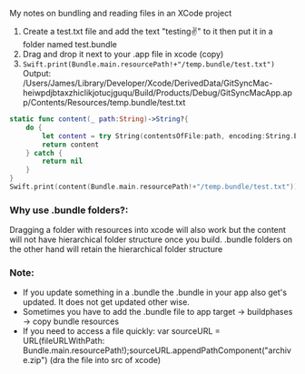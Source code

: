 My notes on bundling and reading files in an XCode project<!--more--> 

1. Create a test.txt file and add the text "testing✌️" to it then put it in a folder named test.bundle
2. Drag and drop it next to your .app file in xcode (copy)
3. `Swift.print(Bundle.main.resourcePath!+"/temp.bundle/test.txt")` Output: /Users/James/Library/Developer/Xcode/DerivedData/GitSyncMac-heiwpdjbtaxzhiclikjotucjguqu/Build/Products/Debug/GitSyncMacApp.app/Contents/Resources/temp.bundle/test.txt


```swift
static func content(_ path:String)->String?{
    do {
        let content = try String(contentsOfFile:path, encoding:String.Encoding.utf8) as String//encoding: NSUTF8StringEncoding
        return content
    } catch {
        return nil
    }
}
Swift.print(content(Bundle.main.resourcePath!+"/temp.bundle/test.txt"))//Output: testing✌️
```

### Why use .bundle folders?:
Dragging a folder with resources into xcode will also work but the content will not have hierarchical folder structure once you build. .bundle folders on the other hand will retain the hierarchical folder structure 	

### Note:
- If you update something in a .bundle the .bundle in your app also get's updated. It does not get updated other wise. 
- Sometimes you have to add the .bundle file to app target -> buildphases -> copy bundle resources
- If you need to access a file quickly: var sourceURL = URL(fileURLWithPath: Bundle.main.resourcePath!);sourceURL.appendPathComponent("archive.zip") (dra the file into src of xcode)
        
        
